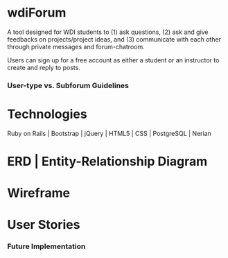 # wdiForum
A tool designed for WDI students to (1) ask questions, (2) ask and give feedbacks on projects/project ideas, and (3) communicate with each other through  private messages and forum-chatroom.

Users can sign up for a free account as either a student or an instructor to create and reply to posts.

### User-type vs. Subforum Guidelines
<!-- table -->

# Technologies
Ruby on Rails | Bootstrap | jQuery | HTML5 | CSS | PostgreSQL | Nerian


# ERD | Entity-Relationship Diagram
<!-- ERD.png -->

# Wireframe
<!-- wireframe.png -->

# User Stories


### Future Implementation
